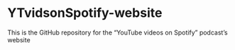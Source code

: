 # YTvidsonSpotify-website
This is the GitHub repository for the “YouTube videos on Spotify” podcast’s website
